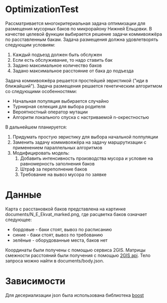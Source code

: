 # OptimizationTest
Рассматривается многокритериальная задача оптимизации для размещения мусорных баков по микрорайону Нижней Ельцовки. В качестве целевой функции выбирается решение задачи коммивояжёра по расставленным бакам. Задача размещения должна удовлетворять следующим условиям:

1. Каждый подъезд должен быть обслужен
1. Если есть обслуживание, то надо ставить бак
1. Задано максимальное количество баков
1. Задано максимальное расстояние от бака до подъезда 

Задача коммивояжёра решается простейшей эвристикой ("иди в ближайший"). Задача размещения решается генетическим алгоритмом со следующими особенностями:

* Начальная популяция выбирается случайно
* Турнирная селекция для выбора родителя
* Вероятностный оператор мутации
* Алгоритм локального спуска с настриваемой n-окрестностью

В дальнейшем планируется:

1. Придумать простую эвристику для выбора начальной полпуляции
1. Заменить задачу коммивояжёра на задачу маршрутизации с применением параллельных алгоритмов
1. Модифицировать модель:
   1. Добавить интенсивность производства мусора и условие на равномерность заполнения баков 
   1. Штраф за переполнение баков
   1. Требование на вывоз мусора по заявке
   
# Данные
Карта с расстановкой баков представлена на картинке documents/N_E_Ekvat_marked.png, где расцветка баков означает следующее:

* бордовые - баки стоят, вывоз по расписанию
* синие - баки стоят, вывоз по требованию
* зелёные - оборудованные места, баков нет

Координаты были получены с помощью сервиса 2GIS. Матрицы смежности расстояний были получения с помощью [2GIS api](https://docs.2gis.com/ru/api/navigation/distance-matrix/overview). Тело запроса можно найти в documents/body.json.

# Зависимости
Для десериализации json была использована библиотека [boost](https://stackoverflow.com/questions/36519453/setup-boost-in-clion)
